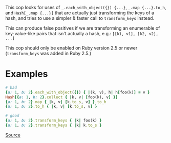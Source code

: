 
This cop looks for uses of `_.each_with_object({}) {...}`,
`_.map {...}.to_h`, and `Hash[_.map {...}]` that are actually just
transforming the keys of a hash, and tries to use a simpler & faster
call to `transform_keys` instead.

This can produce false positives if we are transforming an enumerable
of key-value-like pairs that isn't actually a hash, e.g.:
`[[k1, v1], [k2, v2], ...]`

This cop should only be enabled on Ruby version 2.5 or newer
(`transform_keys` was added in Ruby 2.5.)

# Examples

```ruby
# bad
{a: 1, b: 2}.each_with_object({}) { |(k, v), h| h[foo(k)] = v }
Hash[{a: 1, b: 2}.collect { |k, v| [foo(k), v] }]
{a: 1, b: 2}.map { |k, v| [k.to_s, v] }.to_h
{a: 1, b: 2}.to_h { |k, v| [k.to_s, v] }

# good
{a: 1, b: 2}.transform_keys { |k| foo(k) }
{a: 1, b: 2}.transform_keys { |k| k.to_s }
```

[Source](http://www.rubydoc.info/gems/rubocop/RuboCop/Cop/Style/HashTransformKeys)